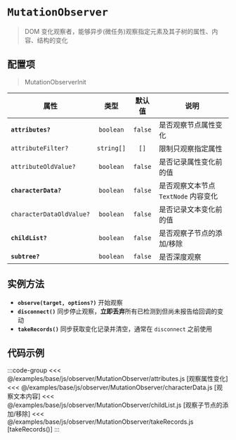 # **`MutationObserver`** <Sound word="MutationObserver"/>

> DOM 变化观察者，能够异步(微任务)观察指定元素及其子树的属性、内容、结构的变化

## 配置项

> MutationObserverInit

| 属性                     |    类型    | 默认值  | 说明                                 |
| ------------------------ | :--------: | :-----: | ------------------------------------ |
| **`attributes?`**        | `boolean`  | `false` | 是否观察节点属性变化                 |
| `attributeFilter?`       | `string[]` |  `[]`   | 限制只观察指定属性                   |
| `attributeOldValue?`     | `boolean`  | `false` | 是否记录属性变化前的值               |
| **`characterData?`**     | `boolean`  | `false` | 是否观察文本节点 `TextNode` 内容变化 |
| `characterDataOldValue?` | `boolean`  | `false` | 是否记录文本变化前的值               |
| **`childList?`**         | `boolean`  | `false` | 是否观察子节点的添加/移除            |
| **`subtree?`**           | `boolean`  | `false` | 是否深度观察                         |

## 实例方法

- **`observe(target, options?)`** 开始观察
- **`disconnect()`** 同步停止观察，**立即丢弃**所有已检测到但尚未报告给回调的变动
- **`takeRecords()`** 同步获取变化记录并清空，通常在 `disconnect` 之前使用

## 代码示例

:::code-group
<<< @/examples/base/js/observer/MutationObserver/attributes.js [观察属性变化]
<<< @/examples/base/js/observer/MutationObserver/characterData.js [观察文本内容]
<<< @/examples/base/js/observer/MutationObserver/childList.js [观察子节点的添加/移除]
<<< @/examples/base/js/observer/MutationObserver/takeRecords.js [takeRecords()]
:::
